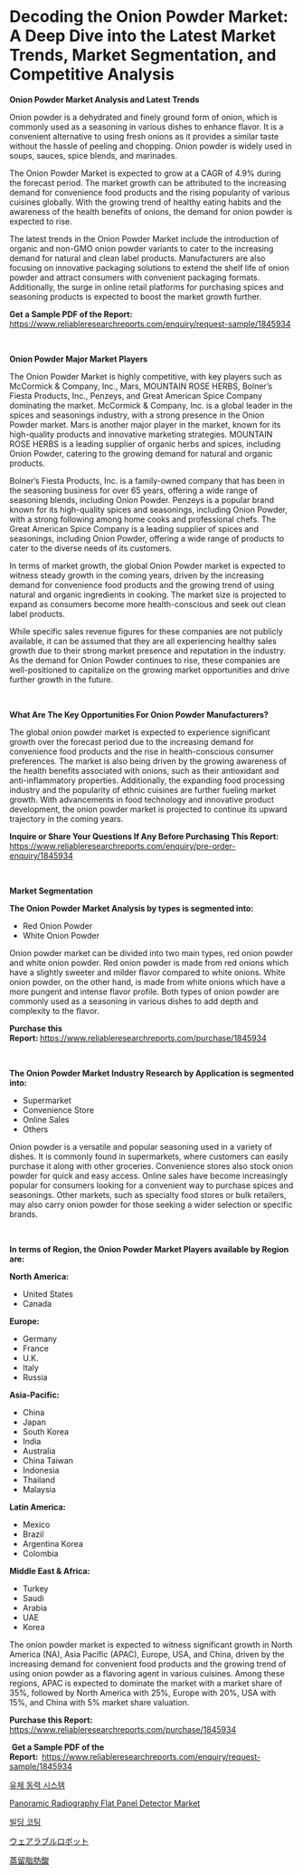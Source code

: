 <p><h1>Decoding the Onion Powder Market: A Deep Dive into the Latest Market Trends, Market Segmentation, and Competitive Analysis</h1></p><p><strong>Onion Powder Market Analysis and Latest Trends</strong></p>
<p><p>Onion powder is a dehydrated and finely ground form of onion, which is commonly used as a seasoning in various dishes to enhance flavor. It is a convenient alternative to using fresh onions as it provides a similar taste without the hassle of peeling and chopping. Onion powder is widely used in soups, sauces, spice blends, and marinades.</p><p>The Onion Powder Market is expected to grow at a CAGR of 4.9% during the forecast period. The market growth can be attributed to the increasing demand for convenience food products and the rising popularity of various cuisines globally. With the growing trend of healthy eating habits and the awareness of the health benefits of onions, the demand for onion powder is expected to rise.</p><p>The latest trends in the Onion Powder Market include the introduction of organic and non-GMO onion powder variants to cater to the increasing demand for natural and clean label products. Manufacturers are also focusing on innovative packaging solutions to extend the shelf life of onion powder and attract consumers with convenient packaging formats. Additionally, the surge in online retail platforms for purchasing spices and seasoning products is expected to boost the market growth further.</p></p>
<p><strong>Get a Sample PDF of the Report:&nbsp;</strong> <a href="https://www.reliableresearchreports.com/enquiry/request-sample/1845934">https://www.reliableresearchreports.com/enquiry/request-sample/1845934</a></p>
<p>&nbsp;</p>
<p><strong>Onion Powder Major Market Players</strong></p>
<p><p>The Onion Powder Market is highly competitive, with key players such as McCormick & Company, Inc., Mars, MOUNTAIN ROSE HERBS, Bolner’s Fiesta Products, Inc., Penzeys, and Great American Spice Company dominating the market. McCormick & Company, Inc. is a global leader in the spices and seasonings industry, with a strong presence in the Onion Powder market. Mars is another major player in the market, known for its high-quality products and innovative marketing strategies. MOUNTAIN ROSE HERBS is a leading supplier of organic herbs and spices, including Onion Powder, catering to the growing demand for natural and organic products. </p><p>Bolner’s Fiesta Products, Inc. is a family-owned company that has been in the seasoning business for over 65 years, offering a wide range of seasoning blends, including Onion Powder. Penzeys is a popular brand known for its high-quality spices and seasonings, including Onion Powder, with a strong following among home cooks and professional chefs. The Great American Spice Company is a leading supplier of spices and seasonings, including Onion Powder, offering a wide range of products to cater to the diverse needs of its customers.</p><p>In terms of market growth, the global Onion Powder market is expected to witness steady growth in the coming years, driven by the increasing demand for convenience food products and the growing trend of using natural and organic ingredients in cooking. The market size is projected to expand as consumers become more health-conscious and seek out clean label products.</p><p>While specific sales revenue figures for these companies are not publicly available, it can be assumed that they are all experiencing healthy sales growth due to their strong market presence and reputation in the industry. As the demand for Onion Powder continues to rise, these companies are well-positioned to capitalize on the growing market opportunities and drive further growth in the future.</p></p>
<p>&nbsp;</p>
<p><strong>What Are The Key Opportunities For Onion Powder Manufacturers?</strong></p>
<p><p>The global onion powder market is expected to experience significant growth over the forecast period due to the increasing demand for convenience food products and the rise in health-conscious consumer preferences. The market is also being driven by the growing awareness of the health benefits associated with onions, such as their antioxidant and anti-inflammatory properties. Additionally, the expanding food processing industry and the popularity of ethnic cuisines are further fueling market growth. With advancements in food technology and innovative product development, the onion powder market is projected to continue its upward trajectory in the coming years.</p></p>
<p><strong>Inquire or Share Your Questions If Any Before Purchasing This Report:</strong> <a href="https://www.reliableresearchreports.com/enquiry/pre-order-enquiry/1845934">https://www.reliableresearchreports.com/enquiry/pre-order-enquiry/1845934</a></p>
<p>&nbsp;</p>
<p><strong>Market Segmentation</strong></p>
<p><strong>The Onion Powder Market Analysis by types is segmented into:</strong></p>
<p><ul><li>Red Onion Powder</li><li>White Onion Powder</li></ul></p>
<p><p>Onion powder market can be divided into two main types, red onion powder and white onion powder. Red onion powder is made from red onions which have a slightly sweeter and milder flavor compared to white onions. White onion powder, on the other hand, is made from white onions which have a more pungent and intense flavor profile. Both types of onion powder are commonly used as a seasoning in various dishes to add depth and complexity to the flavor.</p></p>
<p><strong>Purchase this Report:&nbsp;</strong><a href="https://www.reliableresearchreports.com/purchase/1845934">https://www.reliableresearchreports.com/purchase/1845934</a></p>
<p>&nbsp;</p>
<p><strong>The Onion Powder Market Industry Research by Application is segmented into:</strong></p>
<p><ul><li>Supermarket</li><li>Convenience Store</li><li>Online Sales</li><li>Others</li></ul></p>
<p><p>Onion powder is a versatile and popular seasoning used in a variety of dishes. It is commonly found in supermarkets, where customers can easily purchase it along with other groceries. Convenience stores also stock onion powder for quick and easy access. Online sales have become increasingly popular for consumers looking for a convenient way to purchase spices and seasonings. Other markets, such as specialty food stores or bulk retailers, may also carry onion powder for those seeking a wider selection or specific brands.</p></p>
<p>&nbsp;</p>
<p><strong>In terms of Region, the Onion Powder Market Players available by Region are:</strong></p>
<p>
    <p> <strong> North America: </strong>
        <ul>
            <li>United States</li>
            <li>Canada</li>
        </ul>
        </p> 
    <p> <strong> Europe: </strong>
        <ul>
            <li>Germany</li>
            <li>France</li>
            <li>U.K.</li>
            <li>Italy</li>
            <li>Russia</li>
        </ul>
        </p> 
    <p> <strong> Asia-Pacific: </strong>
        <ul>
            <li>China</li>
            <li>Japan</li>
            <li>South Korea</li>
            <li>India</li>
            <li>Australia</li>
            <li>China Taiwan</li>
            <li>Indonesia</li>
            <li>Thailand</li>
            <li>Malaysia</li>
        </ul>
        </p> 
    <p> <strong> Latin America: </strong>
        <ul>
            <li>Mexico</li>
            <li>Brazil</li>
            <li>Argentina Korea</li>
            <li>Colombia</li>
        </ul>
        </p> 
    <p> <strong> Middle East & Africa: </strong>
        <ul>
            <li>Turkey</li>
            <li>Saudi</li>
            <li>Arabia</li>
            <li>UAE</li>
            <li>Korea</li>
        </ul>
    </p>
    </p>
<p><p>The onion powder market is expected to witness significant growth in North America (NA), Asia Pacific (APAC), Europe, USA, and China, driven by the increasing demand for convenient food products and the growing trend of using onion powder as a flavoring agent in various cuisines. Among these regions, APAC is expected to dominate the market with a market share of 35%, followed by North America with 25%, Europe with 20%, USA with 15%, and China with 5% market share valuation.</p></p>
<p><strong>Purchase this Report: </strong><a href="https://www.reliableresearchreports.com/purchase/1845934">https://www.reliableresearchreports.com/purchase/1845934</a></p>
<p>&nbsp;<strong>Get a Sample PDF of the Report:&nbsp;&nbsp;</strong><a href="https://www.reliableresearchreports.com/enquiry/request-sample/1845934">https://www.reliableresearchreports.com/enquiry/request-sample/1845934</a></p>
<p><strong></strong></p>
<p><p><a href="https://github.com/bvubpqd5241630/Market-Research-Report-List-1/blob/main/13803125131.md">유체 동력 시스템</a></p><p><a href="https://issuu.com/reportprime-2/docs/panoramic-radiography-flat-panel-detector-market-s">Panoramic Radiography Flat Panel Detector Market</a></p><p><a href="https://medium.com/@hershelkris/%EA%B1%B4%EB%AC%BC-%EC%BD%94%ED%8C%85-%EC%8B%9C%EC%9E%A5-%EC%84%B1%EA%B3%B5%EC%A0%81%EC%9D%B8-%EB%B9%84%EC%A6%88%EB%8B%88%EC%8A%A4-%EC%A0%84%EB%9E%B5%EC%9D%98-%ED%95%B5%EC%8B%AC-%EC%9A%94%EC%86%8C-2031%EB%85%84%EA%B9%8C%EC%A7%80-%EC%98%88%EC%B8%A1-29fa19159d30">빌딩 코팅</a></p><p><a href="https://github.com/AriMuller2009/Market-Research-Report-List-1/blob/main/23465435500.md">ウェアラブルロボット</a></p><p><a href="https://medium.com/@lindakreitz2023/%E8%84%B1%E8%84%82%E8%84%82%E8%82%AA%E9%85%B8%E5%B8%82%E5%A0%B4%E3%81%AE%E6%B4%9E%E5%AF%9F-%E5%B8%82%E5%A0%B4%E5%8B%95%E5%90%91-%E6%88%90%E9%95%B7-2024%E5%B9%B4%E3%81%8B%E3%82%892031%E5%B9%B4%E3%81%BE%E3%81%A7%E3%81%AE%E4%BA%88%E6%B8%AC-f7940e23b8d4">蒸留脂肪酸</a></p></p>